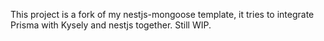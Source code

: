 This project is a fork of my nestjs-mongoose template, it tries to integrate Prisma with Kysely and nestjs together. Still WIP.

